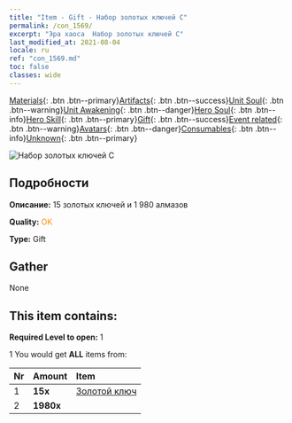 ```yaml
---
title: "Item - Gift - Набор золотых ключей C"
permalink: /con_1569/
excerpt: "Эра хаоса  Набор золотых ключей C"
last_modified_at: 2021-08-04
locale: ru
ref: "con_1569.md"
toc: false
classes: wide
---
```

 [Materials](/ItemsRU/){: .btn .btn--primary}[Artifacts](/ItemsRU/Artifacts/){: .btn .btn--success}[Unit Soul](/ItemsRU/UnitSoul/){: .btn .btn--warning}[Unit Awakening](/ItemsRU/UnitAwakening/){: .btn .btn--danger}[Hero Soul](/ItemsRU/HeroSoul/){: .btn .btn--info}[Hero Skill](/ItemsRU/HeroSkill/){: .btn .btn--primary}[Gift](/ItemsRU/Gift/){: .btn .btn--success}[Event related](/ItemsRU/Events/){: .btn .btn--warning}[Avatars](/ItemsRU/Avatars/){: .btn .btn--danger}[Consumables](/ItemsRU/Consumables/){: .btn .btn--info}[Unknown](/ItemsRU/Unknown/){: .btn .btn--primary}

 ![Набор золотых ключей C](/images/t/i_907185.png)

## Подробности
 **Описание:** 15 золотых ключей и 1 980 алмазов

 **Quality:** <span style="color: #FF8C00">OK</span>

 **Type:** Gift

## Gather

  None

## This item contains:

 **Required Level to open:** 1

 1 You would get **ALL** items  from:

  | Nr | Amount |     Item    |
  |:---|:-------|:------------|
  | 1 |  **15x** | [Золотой ключ](/ItemsRU/con_783/) |  | 
  | 2 |  **1980x** | <i class="fas fa-gem"/> |  | 
